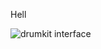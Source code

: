 Hell


![drumkit interface](https://user-images.githubusercontent.com/86163674/136507311-457f3daf-17b7-40c5-922b-c97a93013645.PNG)
